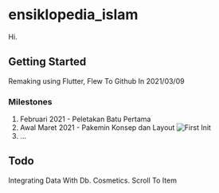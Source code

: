 # ensiklopedia_islam

Hi.

## Getting Started

Remaking using Flutter, Flew To Github In 2021/03/09

### Milestones

1. Februari 2021 - Peletakan Batu Pertama
2. Awal Maret 2021 - Pakemin Konsep dan Layout
![First Init](https://github.com/shohiebsense/IslamicEncyclopedia/blob/master/IE_2021_03_10.gif)
3. ...

## Todo

Integrating Data With Db.
Cosmetics.
Scroll To Item
